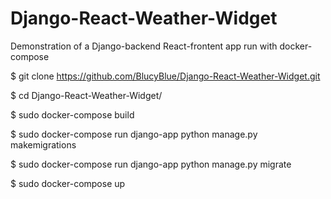 # Django-React-Weather-Widget
Demonstration of a Django-backend React-frontent app run with docker-compose



$ git clone https://github.com/BlucyBlue/Django-React-Weather-Widget.git

$ cd Django-React-Weather-Widget/

$ sudo docker-compose build

$ sudo docker-compose run django-app python manage.py makemigrations

$ sudo docker-compose run django-app python manage.py migrate

$ sudo docker-compose up

